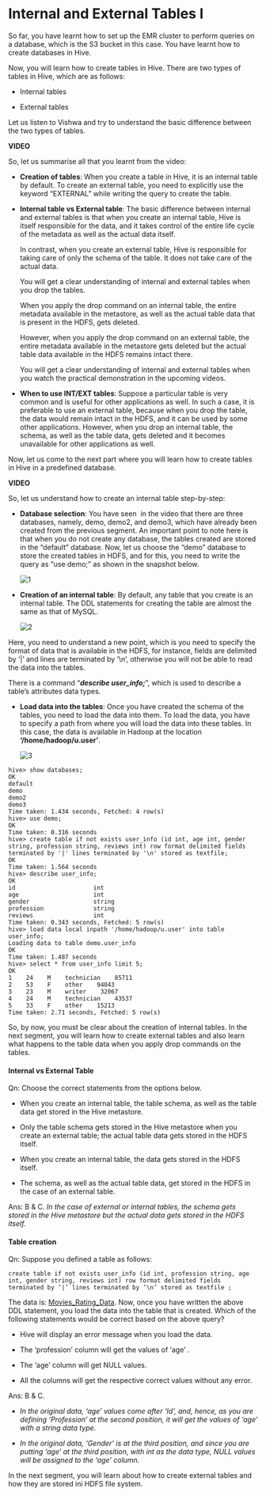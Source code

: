 # Internal and External Tables I

So far, you have learnt how to set up the EMR cluster to perform queries on a database, which is the S3 bucket in this case. You have learnt how to create databases in Hive.

Now, you will learn how to create tables in Hive. There are two types of tables in Hive, which are as follows:

- Internal tables

- External tables

Let us listen to Vishwa and try to understand the basic difference between the two types of tables.

**VIDEO**

So, let us summarise all that you learnt from the video:

- **Creation of tables**: When you create a table in Hive, it is an internal table by default. To create an external table, you need to explicitly use the keyword “EXTERNAL” while writing the query to create the table.

- **Internal table vs External table**: The basic difference between internal and external tables is that when you create an internal table, Hive is itself responsible for the data, and it takes control of the entire life cycle of the metadata as well as the actual data itself.

  In contrast, when you create an external table, Hive is responsible for taking care of only the schema of the table. It does not take care of the actual data.
  
  You will get a clear understanding of internal and external tables when you drop the tables.
  
  When you apply the drop command on an internal table, the entire metadata available in the metastore, as well as the actual table data that is present in the HDFS, gets deleted.
  
  However, when you apply the drop command on an external table, the entire metadata available in the metastore gets deleted but the actual table data available in the HDFS remains intact there.
  
  You will get a clear understanding of internal and external tables when you watch the practical demonstration in the upcoming videos.  

- **When to use INT/EXT tables**: Suppose a particular table is very common and is useful for other applications as well. In such a case, it is preferable to use an external table, because when you drop the table, the data would remain intact in the HDFS, and it can be used by some other applications. However, when you drop an internal table, the schema, as well as the table data, gets deleted and it becomes unavailable for other applications as well.

Now, let us come to the next part where you will learn how to create tables in Hive in a predefined database.

**VIDEO**

So, let us understand how to create an internal table step-by-step:

- **Database selection**: You have seen  in the video that there are three databases, namely, demo, demo2, and demo3, which have already been created from the previous segment. An important point to note here is that when you do not create any database, the tables created are stored in the “default” database. Now, let us choose the “demo” database to store the created tables in HDFS, and for this, you need to write the query as “use demo;” as shown in the snapshot below.
  
  ![1](https://i.ibb.co/hDbjqT2/1.png)

- **Creation of an internal table**: By default, any table that you create is an internal table. The DDL statements for creating the table are almost the same as that of MySQL.
  
  ![2](https://i.ibb.co/PYnc5jc/2.png)

Here, you need to understand a new point, which is you need to specify the format of data that is available in the HDFS, for instance, fields are delimited by ‘|’ and lines are terminated by ‘\n’, otherwise you will not be able to read the data into the tables.

There is a command “_**describe user_info;**_”, which is used to describe a table’s attributes data types.

- **Load data into the tables**: Once you have created the schema of the tables, you need to load the data into them. To load the data, you have to specify a path from where you will load the data into these tables. In this case, the data is available in Hadoop at the location **‘/home/hadoop/u.user’**.
  
  ![3](https://i.ibb.co/WcNvVtc/3.png)

```shell
hive> show databases;
OK
default
demo
demo2
demo3
Time taken: 1.434 seconds, Fetched: 4 row(s)
hive> use demo;
OK
Time taken: 0.316 seconds
hive> create table if not exists user_info (id int, age int, gender string, profession string, reviews int) row format delimited fields terminated by '|' lines terminated by '\n' stored as textfile;
OK
Time taken: 1.564 seconds
hive> describe user_info;
OK
id                      int
age                     int
gender                  string
profession              string
reviews                 int
Time taken: 0.343 seconds, Fetched: 5 row(s)
hive> load data local inpath '/home/hadoop/u.user' into table user_info;
Loading data to table demo.user_info
OK
Time taken: 1.487 seconds
hive> select * from user_info limit 5;
OK
1    24    M    technician    85711
2    53    F    other    94043
3    23    M    writer    32067
4    24    M    technician    43537
5    33    F    other    15213
Time taken: 2.71 seconds, Fetched: 5 row(s)
```

So, by now, you must be clear about the creation of internal tables. In the next segment, you will learn how to create external tables and also learn what happens to the table data when you apply drop commands on the tables.

#### Internal vs External Table

Qn: Choose the correct statements from the options below.

- When you create an internal table, the table schema, as well as the table data get stored in the Hive metastore.

- Only the table schema gets stored in the Hive metastore when you create an external table; the actual table data gets stored in the HDFS itself.

- When you create an internal table, the data gets stored in the HDFS itself.

- The schema, as well as the actual table data, get stored in the HDFS in the case of an external table.

Ans: B & C. _In the case of external or internal tables, the schema gets stored in the Hive metastore but the actual data gets stored in the HDFS itself._

#### Table creation

Qn: Suppose you defined a table as follows:

`create table if not exists user_info (id int, profession string, age int, gender string, reviews int) row format delimited fields terminated by ‘|’ lines terminated by ‘\n’ stored as textfile ;`

The data is: [Movies_Rating_Data](https://ml-cloud-dataset.s3.amazonaws.com/u.user). Now, once you have written the above DDL statement, you load the data into the table that is created. Which of the following statements would be correct based on the above query?

- Hive will display an error message when you load the data.

- The ‘profession’ column will get the values of ‘age’ .

- The ‘age’ column will get NULL values.

- All the columns will get the respective correct values without any error.

Ans: B & C.

- _In the original data, ‘age’ values come after ‘Id’, and, hence, as you are defining ‘Profession’ at the second position, it will get the values of ‘age’ with a string data type._

- _In the original data, ‘Gender’ is at the third position, and since you are putting ‘age’ at the third position, with int as the data type, NULL values will be assigned to the ‘age’ column._

In the next segment, you will learn about how to create external tables and how they are stored ini HDFS file system.
